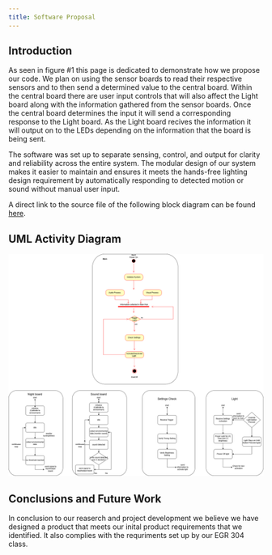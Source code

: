 ```yaml
---
title: Software Proposal
---
```


## Introduction

As seen in figure #1 this page is dedicated to demonstrate how we propose our code. We plan on using the sensor boards to read their respective sensors and to then send a determined value to the central board. Within the central board there are user input controls that will also affect the Light board along with the information gathered from the sensor boards. Once the central board determines the input it will send a corresponding response to the Light board. As the Light board recives the information it will output on to the LEDs depending on the information that the board is being sent. 

The software was set up to separate sensing, control, and output for clarity and reliability across the entire system. The modular design of our system makes it easier to maintain and ensures it meets the hands-free lighting design requirement by automatically responding to detected motion or sound without manual user input.

A direct link to the source file of the following block diagram can be found [here](https://github.com/egr304-team-205-2025-f/EGR304-2025-F-205.github.io/blob/80051e7d7b8a3bdb384991240b666fca9112bbe5/docs/image/Software%20Proposal.drawio).


## UML Activity Diagram

![Figure #1](https://github.com/egr304-team-205-2025-f/EGR304-2025-F-205.github.io/blob/main/docs/image/Software%20ProposalUpdated.drawio.png)


## Conclusions and Future Work

In conclusion to our reaserch and project development we believe we have designed a product that meets our inital product requirements that we identified. It also complies with the requriments set up by our EGR 304 class. 


